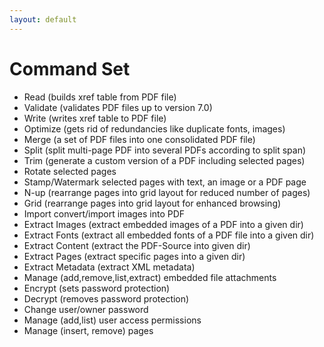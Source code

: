 ```yaml
---
layout: default
---
```


# Command Set

* Read (builds xref table from PDF file)
* Validate (validates PDF files up to version 7.0)
* Write (writes xref table to PDF file)
* Optimize (gets rid of redundancies like duplicate fonts, images)
* Merge (a set of PDF files into one consolidated PDF file)
* Split (split multi-page PDF into several PDFs according to split span)
* Trim (generate a custom version of a PDF  including selected pages)
* Rotate selected pages
* Stamp/Watermark selected pages with text, an image or a PDF page
* N-up (rearrange pages into grid layout for reduced number of pages)
* Grid (rearrange pages into grid layout for enhanced browsing)
* Import convert/import images into PDF
* Extract Images (extract embedded images of a PDF into a given dir)
* Extract Fonts (extract all embedded fonts of a PDF file into a given dir)
* Extract Content (extract the PDF-Source into given dir)
* Extract Pages (extract specific pages into a given dir)
* Extract Metadata (extract XML metadata)
* Manage (add,remove,list,extract) embedded file attachments
* Encrypt (sets password protection)
* Decrypt (removes password protection)
* Change user/owner password
* Manage (add,list) user access permissions
* Manage (insert, remove) pages